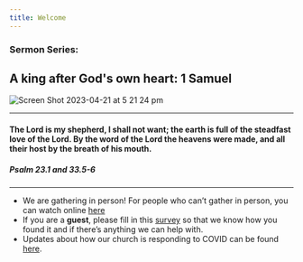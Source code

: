 ```yaml
---
title: Welcome
---
```


### Sermon Series:
## A king after God's own heart: 1 Samuel

![Screen Shot 2023-04-21 at 5 21 24 pm](https://user-images.githubusercontent.com/119166299/233568707-543eacc2-1ff0-4126-84e1-b5ca51776130.png)

---
#### The Lord is my shepherd, I shall not want; the earth is full of the steadfast love of the Lord. By the word of the Lord the heavens were made, and all their host by the breath of his mouth. 

##### Psalm 23.1 and 33.5-6
---
- We are gathering in person! For people who can’t gather in person, you can watch online [here](https://stgeorgeshurstville.org.au/sunday-english-online)
- If you are a **guest**, please fill in this [survey](https://tinyurl.com/SGHACsurvey) so that we know how you found it and if there’s anything we can help with.
- Updates about how our church is responding to COVID can be found [here](https://stgeorgeshurstville.org.au/covid-update). 

